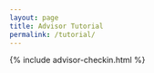 ```yaml
---
layout: page
title: Advisor Tutorial
permalink: /tutorial/
---
```


{% include advisor-checkin.html %}


